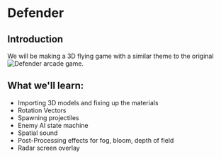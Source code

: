 # Defender

## Introduction
We will be making a 3D flying game with a similar theme to the original ![Defender](docs/DefenderArcade.png) arcade game.

## What we'll learn:
* Importing 3D models and fixing up the materials
* Rotation Vectors
* Spawning projectiles
* Enemy AI state machine
* Spatial sound
* Post-Processing effects for fog, bloom, depth of field
* Radar screen overlay

